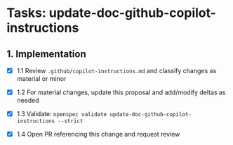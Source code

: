 # Tasks: update-doc-github-copilot-instructions

## 1. Implementation

- [x] 1.1 Review `.github/copilot-instructions.md` and classify changes as material or minor

- [x] 1.2 For material changes, update this proposal and add/modify deltas as needed

- [x] 1.3 Validate: `openspec validate update-doc-github-copilot-instructions --strict`

- [x] 1.4 Open PR referencing this change and request review
